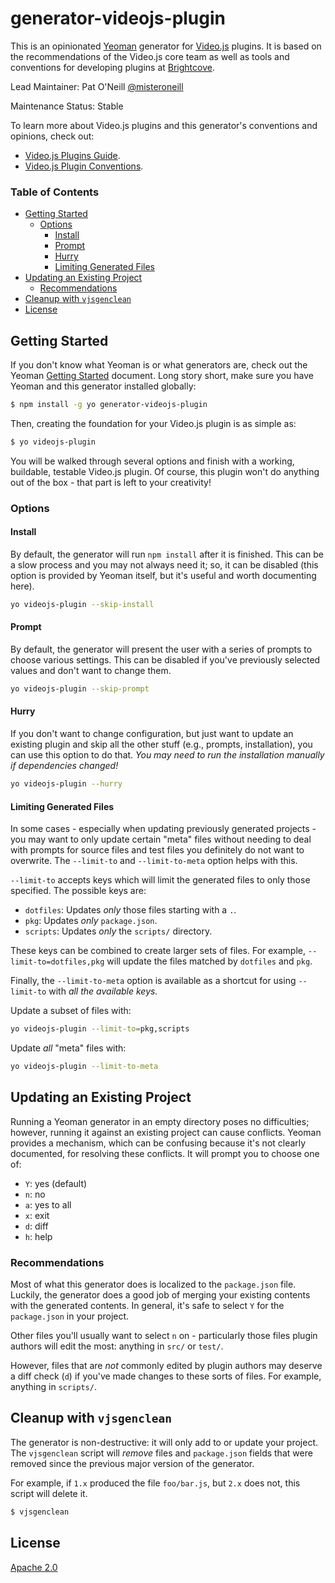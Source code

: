 # generator-videojs-plugin

This is an opinionated [Yeoman][yo] generator for [Video.js][vjs] plugins. It is based on the recommendations of the Video.js core team as well as tools and conventions for developing plugins at [Brightcove][bcov].

Lead Maintainer: Pat O'Neill [@misteroneill](https://github.com/misteroneill)

Maintenance Status: Stable

To learn more about Video.js plugins and this generator's conventions and opinions, check out:

- [Video.js Plugins Guide][plugins-guide].
- [Video.js Plugin Conventions][conventions].

### Table of Contents

<!-- START doctoc generated TOC please keep comment here to allow auto update -->
<!-- DON'T EDIT THIS SECTION, INSTEAD RE-RUN doctoc TO UPDATE -->


- [Getting Started](#getting-started)
  - [Options](#options)
    - [Install](#install)
    - [Prompt](#prompt)
    - [Hurry](#hurry)
    - [Limiting Generated Files](#limiting-generated-files)
- [Updating an Existing Project](#updating-an-existing-project)
  - [Recommendations](#recommendations)
- [Cleanup with `vjsgenclean`](#cleanup-with-vjsgenclean)
- [License](#license)

<!-- END doctoc generated TOC please keep comment here to allow auto update -->

## Getting Started

If you don't know what Yeoman is or what generators are, check out the Yeoman [Getting Started][getting-started] document. Long story short, make sure you have Yeoman and this generator installed globally:

```sh
$ npm install -g yo generator-videojs-plugin
```

Then, creating the foundation for your Video.js plugin is as simple as:

```sh
$ yo videojs-plugin
```

You will be walked through several options and finish with a working, buildable, testable Video.js plugin. Of course, this plugin won't do anything out of the box - that part is left to your creativity!

### Options

#### Install

By default, the generator will run `npm install` after it is finished. This can be a slow process and you may not always need it; so, it can be disabled (this option is provided by Yeoman itself, but it's useful and worth documenting here).

```sh
yo videojs-plugin --skip-install
```

#### Prompt

By default, the generator will present the user with a series of prompts to choose various settings. This can be disabled if you've previously selected values and don't want to change them.

```sh
yo videojs-plugin --skip-prompt
```

#### Hurry

If you don't want to change configuration, but just want to update an existing plugin and skip all the other stuff (e.g., prompts, installation), you can use this option to do that. _You may need to run the installation manually if dependencies changed!_

```sh
yo videojs-plugin --hurry
```

#### Limiting Generated Files

In some cases - especially when updating previously generated projects - you may want to only update certain "meta" files without needing to deal with prompts for source files and test files you definitely do not want to overwrite. The `--limit-to` and `--limit-to-meta` option helps with this.

`--limit-to` accepts keys which will limit the generated files to only those specified. The possible keys are:

- `dotfiles`: Updates _only_ those files starting with a `.`.
- `pkg`: Updates _only_ `package.json`.
- `scripts`: Updates _only_ the `scripts/` directory.

These keys can be combined to create larger sets of files. For example, `--limit-to=dotfiles,pkg` will update the files matched by `dotfiles` and `pkg`.

Finally, the `--limit-to-meta` option is available as a shortcut for using `--limit-to` with _all the available keys._

Update a subset of files with: 

```sh
yo videojs-plugin --limit-to=pkg,scripts
```

Update _all_ "meta" files with: 

```sh
yo videojs-plugin --limit-to-meta
```

## Updating an Existing Project

Running a Yeoman generator in an empty directory poses no difficulties; however, running it against an existing project can cause conflicts. Yeoman provides a mechanism, which can be confusing because it's not clearly documented, for resolving these conflicts. It will prompt you to choose one of: 

- `Y`: yes (default)
- `n`: no
- `a`: yes to all
- `x`: exit
- `d`: diff
- `h`: help

### Recommendations

Most of what this generator does is localized to the `package.json` file. Luckily, the generator does a good job of merging your existing contents with the generated contents. In general, it's safe to select `Y` for the `package.json` in your project.

Other files you'll usually want to select `n` on - particularly those files plugin authors will edit the most: anything in `src/` or `test/`.

However, files that are _not_ commonly edited by plugin authors may deserve a diff check (`d`) if you've made changes to these sorts of files. For example, anything in `scripts/`.

## Cleanup with `vjsgenclean`

The generator is non-destructive: it will only add to or update your project. The `vjsgenclean` script will _remove_ files and `package.json` fields that were removed since the previous major version of the generator.

For example, if `1.x` produced the file `foo/bar.js`, but `2.x` does not, this script will delete it.

```sh
$ vjsgenclean
```

## License

[Apache 2.0][license]

[bcov]: https://www.brightcove.com/
[getting-started]: http://yeoman.io/learning/index.html
[license]: LICENSE
[plugins-guide]: https://github.com/videojs/Video.js/blob/master/docs/guides/plugins.md
[conventions]: docs/conventions.md
[vjs]: http://videojs.com/
[yo]: http://yeoman.io/
